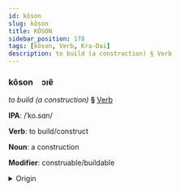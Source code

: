 ```yaml
---
id: kôson
slug: kôson
title: KÔSON
sidebar_position: 178
tags: [kôson, Verb, Kra-Dai]
description: to build (a construction) § Verb
---
```


### kôson&emsp;<span kind="abugida">ɔıɐ̃</span>

*to build (a construction)* **§** [Verb](../../tags/Verb)

**IPA**: /ˈko.sɑn/

**Verb**: to build/construct

**Noun**: a construction

**Modifier**: construable/buildable

<details>
    <summary>Origin</summary>
    Lao ກໍ່ສ້າງ kǭ sāng <br/>
    <em>Kra-Dai Language Family</em>
</details>